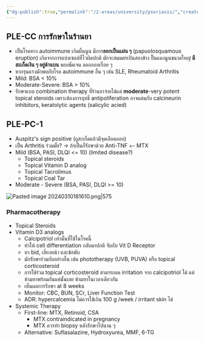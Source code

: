 ```yaml
---
{"dg-publish":true,"permalink":"/2-areas/university/psoriasis/","created":"2023-02-12T22:00:50.764+07:00","updated":"2025-10-06T19:53:05.678+07:00"}
---
```


## PLE-CC การรักษาในร้านยา
- เป็นโรคทาง autoimmune เกิดผื่นนูน มีการ**ลอกเป็นแผ่น ๆ** (papuolosquamous eruption) เกิดจากการแบ่งเซลล์ที่ไวผิดปกติ มักจะสมมตรเป้นสองข้าง ปื้นแดงนูนขนาดใหญ่ **มีสะเก็ดเงิน ๆ อยู่ด้านบน** ขอบชัดเจน ลอกออกเรื่อย ๆ
- หากรุนแรงมักพบกับโรค autoimmune อื่น ๆ เช่น SLE, Rheumatoid Arthritis
- Mild: BSA < 10%
- Moderate-Severe: BSA > 10%
- รักษาแบบ combination therapy ที่ร้านยาจ่ายได้แค่ **moderate**-very potent topical steroids เพราะต้องการฤทธิ์ antipoliferation อาจผสมกับ calcineurin inhibitors, keratolytic agents (salicylic acied)

## PLE-PC-1
- Auspitz's sign positive (ถูสะเก็ดแล้วมีจุดเลือดออก)
- เป็น Arthritis ร่วมมั้ย? -> ถ้าเป็นก็รักษาด้วย Anti-TNF +- MTX
- Mild (BSA, PASI, DLQI <= 10) (limited disease?)
	- Topical steroids
	- Topical Vitamin D analog
	- Topical Tacrolimus
	- Topical Coal Tar
- Moderate - Severe (BSA, PASI, DLQI >= 10)

![Pasted image 20240310181610.png|575](/img/user/3%20Resources/Attachment/Pasted%20image%2020240310181610.png)
### Pharmacotherapy
- Topical Steroids
- Vitamin D3 analogs
	- Calcipotriol เท่านั้นที่ใช้ในโรคนี้
	- ทำให้ cell differentiation กลับมาปกติ จับกับ Vit D Receptor
	- ทา bid, เลี่ยงหน้า และข้อพับ
	- มักรักษาร่วมกับอย่างอื่น เช่น phototherapy (UVB, PUVA) หรือ topical corticosteroid
	- การใช้ร่วม topical corticosteroid สามารถลด irritation จาก calcipotriol ได้ แต่ห้ามทาพร้อมกันแค่นั้นเลย ห้ามทาในเวลาเดียวกัน
	- เห็นผลการรักษา at 8 weeks
	- Monitor: CBC, BUN, SCr, Liver Function Test
	- ADR: hypercalcemia ไม่ควรใช้เกิน 100 g /week / irritant skin ได้
- Systemic Therapy
	- First-line: MTX, Retinoid, CSA
		- MTX contraindicated in pregnancy
		- MTX ควรทำ biopsy หลังรักษาไปนาน ๆ
	- Alternative: Suflasalazine, Hydroxyurea, MMF, 6-TG